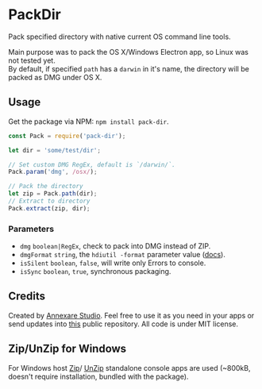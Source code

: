 # PackDir

Pack specified directory with native current OS command line tools.

Main purpose was to pack the OS X/Windows Electron app,
so Linux was not tested yet.
<br>
By default, if specified `path` has a `darwin` in it's name,
the directory will be packed as DMG under OS X.

## Usage

Get the package via NPM: `npm install pack-dir`.

```js
const Pack = require('pack-dir');

let dir = 'some/test/dir';

// Set custom DMG RegEx, default is `/darwin/`.
Pack.param('dmg', /osx/);

// Pack the directory
let zip = Pack.path(dir);
// Extract to directory
Pack.extract(zip, dir);
```

### Parameters

* `dmg` `boolean|RegEx`, check to pack into DMG instead of ZIP.
* `dmgFormat` `string`, the `hdiutil -format` parameter value ([docs](https://developer.apple.com/library/mac/documentation/Darwin/Reference/ManPages/man1/hdiutil.1.html)).
* `isSilent` `boolean`, `false`, will write only Errors to console.
* `isSync` `boolean`, `true`, synchronous packaging.

## Credits

Created by [Annexare Studio](https://annexare.com/).
Feel free to use it as you need in your apps or send updates into [this](https://github.com/annexare/PackDir) public repository.
All code is under MIT license.

## Zip/UnZip for Windows

For Windows host
[Zip](http://gnuwin32.sourceforge.net/packages/zip.htm)/
[UnZip](http://gnuwin32.sourceforge.net/packages/unzip.htm)
standalone console apps are used
(~800kB, doesn't require installation, bundled with the package).
